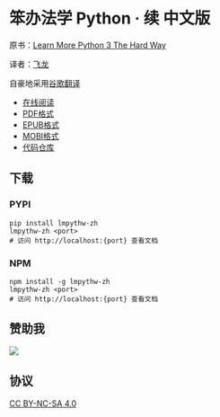 # 笨办法学 Python · 续 中文版

原书：[Learn More Python 3 The Hard Way](https://learncodethehardway.org/more-python-book/)

译者：[飞龙](https://github.com/wizardforcel)

自豪地采用[谷歌翻译](https://translate.google.cn/)

+ [在线阅读](https://lmpythw.apachecn.org)
+ [PDF格式](https://www.gitbook.com/download/pdf/book/wizardforcel/lmpythw)
+ [EPUB格式](https://www.gitbook.com/download/epub/book/wizardforcel/lmpythw)
+ [MOBI格式](https://www.gitbook.com/download/mobi/book/wizardforcel/lmpythw)
+ [代码仓库](http://git.oschina.net/wizardforcel/lmpythw-zh)

## 下载

### PYPI

```
pip install lmpythw-zh
lmpythw-zh <port>
# 访问 http://localhost:{port} 查看文档
```

### NPM

```
npm install -g lmpythw-zh
lmpythw-zh <port>
# 访问 http://localhost:{port} 查看文档
```

## 赞助我

![](img/qr_alipay.png)

## 协议

[CC BY-NC-SA 4.0](http://creativecommons.org/licenses/by-nc-sa/4.0/)
